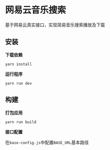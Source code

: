 # 网易云音乐搜索

基于网易云真实接口，实现简易音乐搜索播放及下载

## 安装

**下载依赖**

```
yarn install
```

**运行程序**

```
yarn run dev
```

## 构建

**打包应用**

```
yarn run build
```

**接口配置**

在`base-config.js`中配置`BASE_URL`基本路径
